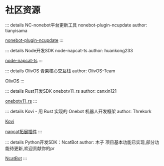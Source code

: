 # 社区资源

::: details NC-nonebot平台更新工具 nonebot-plugin-ncupdate
author: tianyisama

[nonebot-plugin-ncupdate](https://github.com/tianyisama/nonebot-plugin-ncupdate)
:::

::: details Node开发SDK node-napcat-ts
author: huankong233

[node-napcat-ts](https://github.com/huankong233/node-napcat-ts)
:::

::: details OlivOS 青果核心交互栈
author: OlivOS-Team

[OlivOS](https://github.com/OlivOS-Team/OlivOS)
:::

::: details Rust开发SDK onebotv11_rs
author: canxin121

[onebotv11_rs](https://github.com/canxin121/onebotv11_rs)
:::

::: details Kovi - 用 Rust 实现的 Onebot 机器人开发框架
author: Threkork

[Kovi](https://github.com/Threkork/Kovi)

[napcat拓展插件](https://crates.io/crates/kovi-plugin-expand-napcat)
:::

::: details Python开发SDK：NcatBot
author: 木子
项目基本功能已实现,部分功能待更新,欢迎贡献你的pr

[NcatBot](https://github.com/liyihao1110/NcatBot)
:::